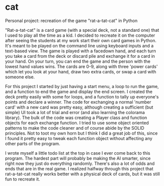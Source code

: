 # cat
Personal project: recreation of the game "rat-a-tat-cat" in Python

"Rat-a-tat-cat" is a card game (with a special deck, not a standard one) that I used to play all the time as a kid. I decided to recreate it on the computer after seeing the students at my work start their own card games in Python. It's meant to be played on the command line using keyboard inputs and a text-based view. The game is played with a facedown hand, and each turn you take a card from the deck or discard pile and exchange it for a card in your hand. On your turn, you can end the game and the person with the lowest hand values wins. The cards are 0-9, along with three 'power cards' which let you look at your hand, draw two extra cards, or swap a card with someone else.

For this project I started by just having a start menu, a loop to run the game, and a function to end the game and display the end screen. I created the deck pretty easily with some for loops, and a function to tally up everyone's points and declare a winner. The code for exchanging a normal 'number card' with a new card was pretty easy, although creating a sufficient (but simple) UI took a lot of trial and error (and also learning the colorama library). The bulk of the code was creating a Player class and function objects for each exchange function. I tried to use some object oriented patterns to make the code cleaner and of course abide by the SOLID principles. Not to toot my own horn but I think I did a great job of this, since I found it pretty easy to tweak each function object without affecting any other parts of the program. 

I wrote myself a little todo list at the top in case I ever come back to this program. The hardest part will probably be making the AI smarter, since right now they just do everything randomly. There's also a lot of odds and ends that are in the real game. I realized halfway through this project that rat-a-tat-cat really works better with a physical deck of cards, but it was still fun to recreate it. 
